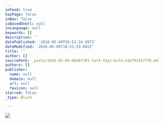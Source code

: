 ```yaml
---
inFeed: true
hasPage: false
inNav: false
isBasedOnUrl: null
inLanguage: null
keywords: []
description: ''
datePublished: '2016-05-09T18:52:24.897Z'
dateModified: '2016-05-09T18:51:29.092Z'
title: ''
author: []
sourcePath: _posts/2016-05-09-00a6f701-5a74-43a2-bcfd-e1b791917ffb.md
authors: []
publisher:
  name: null
  domain: null
  url: null
  favicon: null
starred: false
_type: Blurb

---
```

![](https://the-grid-user-content.s3-us-west-2.amazonaws.com/9067cdcf-08fe-4330-8199-abc7c5608db1.jpg)